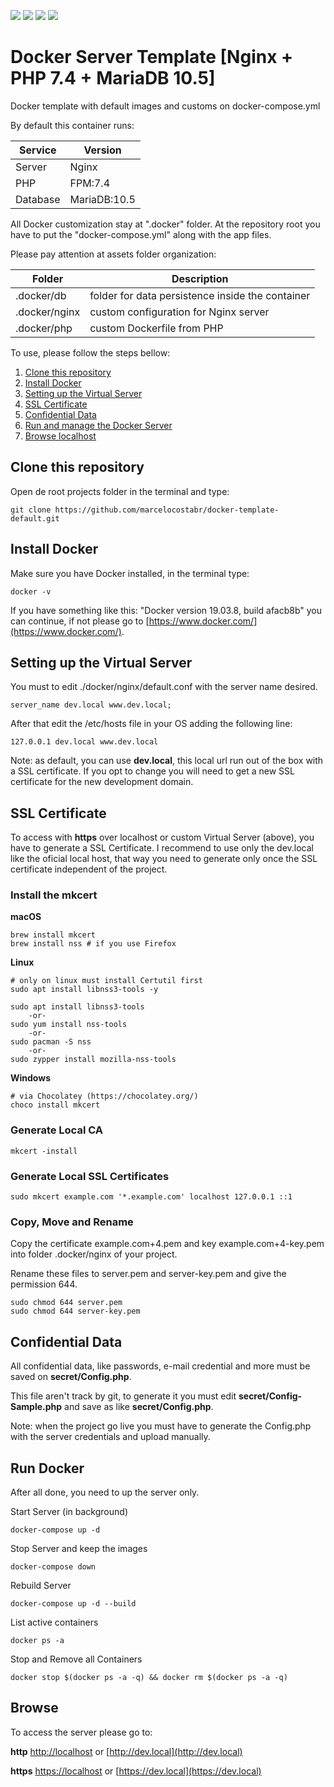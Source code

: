 ![](https://img.shields.io/github/issues/marcelocostabr/docker-template-default)
![](https://img.shields.io/github/forks/marcelocostabr/docker-template-default)
![](https://img.shields.io/github/stars/marcelocostabr/docker-template-default)
![](https://img.shields.io/github/license/marcelocostabr/docker-template-default)

# Docker Server Template [Nginx + PHP 7.4 + MariaDB 10.5]

Docker template with default images and customs on docker-compose.yml

By default this container runs:

| Service  | Version      |
|----------|--------------|
| Server   | Nginx        |
| PHP      | FPM:7.4      |
| Database | MariaDB:10.5 |

All Docker customization stay at ".docker" folder. At the repository root you have to put the "docker-compose.yml" along with the app files.

Please pay attention at assets folder organization:

| Folder        | Description        |
|---------------|--------------------|
| .docker/db    | folder for data persistence inside the container |
| .docker/nginx | custom configuration for Nginx server |
| .docker/php   | custom Dockerfile from PHP |

To use, please follow the steps bellow:

1) [Clone this repository](#clone-this-repository)
2) [Install Docker](#install-docker)
3) [Setting up the Virtual Server](#setting-up-the-virtual-server)
4) [SSL Certificate](#ssl-certificate)
5) [Confidential Data]($confidential-data)
6) [Run and manage the Docker Server](#run-docker)
7) [Browse localhost](#browse)

## Clone this repository

Open de root projects folder in the terminal and type:

```
git clone https://github.com/marcelocostabr/docker-template-default.git
```

## Install Docker

Make sure you have Docker installed, in the terminal type:

```
docker -v
```

If you have something like this: "Docker version 19.03.8, build afacb8b" you can continue, if not please go to [https://www.docker.com/](https://www.docker.com/).

## Setting up the Virtual Server

You must to edit ./docker/nginx/default.conf with the server name desired.

```
server_name dev.local www.dev.local;
```
After that edit the /etc/hosts file in your OS adding the following line:

```
127.0.0.1 dev.local www.dev.local
```

Note: as default, you can use **dev.local**, this local url run out of the box with a SSL certificate. If you opt to change you will need to get a new SSL certificate for the new development domain.

## SSL Certificate

To access with **https** over localhost or custom Virtual Server (above), you have to generate a SSL Certificate. I recommend to use only the dev.local like the oficial local host, that way you need to generate only once the SSL certificate independent of the project.

### Install the mkcert ###

**macOS**

```
brew install mkcert
brew install nss # if you use Firefox
```

**Linux**

```
# only on linux must install Certutil first
sudo apt install libnss3-tools -y

sudo apt install libnss3-tools
    -or-
sudo yum install nss-tools
    -or-
sudo pacman -S nss
    -or-
sudo zypper install mozilla-nss-tools
```

**Windows**

```
# via Chocolatey (https://chocolatey.org/)
choco install mkcert
```

### Generate Local CA ###

```
mkcert -install
````

### Generate Local SSL Certificates ###

```
sudo mkcert example.com '*.example.com' localhost 127.0.0.1 ::1
````

### Copy, Move and Rename ###

Copy the certificate example.com+4.pem and key example.com+4-key.pem into folder .docker/nginx of your project.

Rename these files to server.pem and server-key.pem and give the permission 644.

```
sudo chmod 644 server.pem
sudo chmod 644 server-key.pem
````

## Confidential Data

All confidential data, like passwords, e-mail credential and more must be saved on **secret/Config.php**.

This file aren't track by git, to generate it you must edit **secret/Config-Sample.php** and save as like **secret/Config.php**.

Note: when the project go live you must have to generate the Config.php with the server credentials and upload manually.

## Run Docker

After all done, you need to up the server only.

Start Server (in background)

```
docker-compose up -d
```

Stop Server and keep the images

```
docker-compose down
```

Rebuild Server

```
docker-compose up -d --build
```

List active containers

```
docker ps -a
```

Stop and Remove all Containers

```
docker stop $(docker ps -a -q) && docker rm $(docker ps -a -q)
```


## Browse

To access the server please go to:

**http**
[http://localhost](http://localhost) or [http://dev.local](http://dev.local)

**https**
[https://localhost](https://localhost) or [https://dev.local](https://dev.local)
